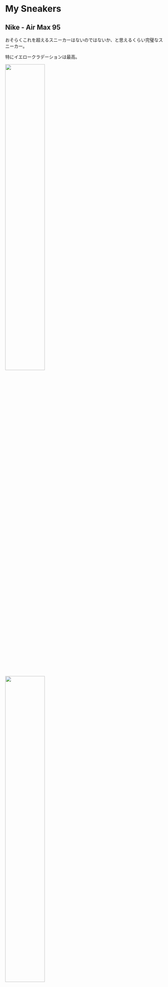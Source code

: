 # My Sneakers
## Nike - Air Max 95
おそらくこれを超えるスニーカーはないのではないか、と思えるくらい完璧なスニーカー。

特にイエロークラデーションは最高。

<img src="airmax95/airmax95_01.jpg" width="50%" height="50%"/>

<img src="airmax95/airmax95_02.jpg" width="50%" height="50%"/>

## Reebok - Insta Pump fury
ポンプを使ってフィットさせるシステムがかっこいいしハイテク！

これ履いてる女子ヤバい。

<img src="instapumpfury/instapumpfury_01.jpg" width="50%" height="50%"/>

<img src="instapumpfury/instapumpfury_02.jpg" width="50%" height="50%"/>

## PUMA - Disk Blaze
こちらはダイヤルを回してフィットさせる！Pump furyと並んでレース(靴紐)のないタイプのスニーカ代表作。

ほしぃ。。。

<img src="diskblaze/diskblaze_01.jpg" width="50%" height="50%"/>

<img src="diskblaze/diskblaze_02.jpg" width="50%" height="50%"/>

## ADIDAS - Equipment(EQT) Running Support 93
ランニングシューズの中ではトップクラスのビジュアルなんではないでしょうか。

カラーリングも落ち着いたものが多い安定感。

<img src="eqt93/eqt93_01.jpg" width="50%" height="50%"/>

<img src="eqt93/eqt93_02.jpg" width="50%" height="50%"/>

## new balance - 996
個人的には、スニーカの中で最も履きやすい。機能的にもデザイン的にも。

何足も欲しい。

<img src="nb996/nb996_01.jpg" width="50%" height="50%"/>

<img src="nb996/nb996_02.jpg" width="50%" height="50%"/>

## new balance - 1300
云わずとしれた、ラルフ・ローレンが「雲の上を歩いているようだ」と絶賛した伝説の名品スニーカー。

スニーカーのロールスロイスですね。

<img src="nb1300/nb1300_01.jpg" width="50%" height="50%"/>

<img src="nb1300/nb1300_02.jpg" width="50%" height="50%"/>

## Reebok - VENTILATOR

<img src="ventilator/ventilator_01.jpg" width="50%" height="50%"/>

<img src="ventilator/ventilator_02.jpg" width="50%" height="50%"/>

## Reebok - Pump Omni

<img src="pumpomni/pumpomni_01.jpg" width="50%" height="50%"/>

<img src="pumpomni/pumpomni_02.jpg" width="50%" height="50%"/>

## Nike - Air Max 1
1987年に発売されたAir Max初号機。

約30年前のスニーカーが今もカッコよく、売れているってすごい。

<img src="airmax1/airmax1_01.jpg" width="50%" height="50%"/>

<img src="airmax1/airmax1_02.jpg" width="50%" height="50%"/>

## Nike - Air Max 90
Air Maxの3作目。

ある種一つの答えだと思う。

<img src="airmax90/airmax90_01.jpg" width="50%" height="50%"/>

<img src="airmax90/airmax90_02.jpg" width="50%" height="50%"/>
